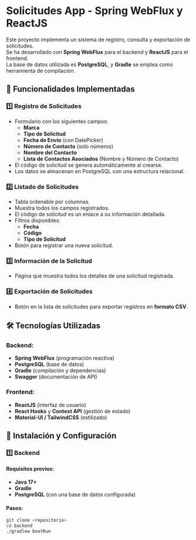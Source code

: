 # Solicitudes App - Spring WebFlux y ReactJS

Este proyecto implementa un sistema de registro, consulta y exportación de solicitudes.  
Se ha desarrollado con **Spring WebFlux** para el backend y **ReactJS** para el frontend.  
La base de datos utilizada es **PostgreSQL**, y **Gradle** se emplea como herramienta de compilación.

## 📌 Funcionalidades Implementadas

### 1️⃣ Registro de Solicitudes
- Formulario con los siguientes campos:
    - **Marca**
    - **Tipo de Solicitud**
    - **Fecha de Envío** (con DatePicker)
    - **Número de Contacto** (solo números)
    - **Nombre del Contacto**
    - **Lista de Contactos Asociados** (Nombre y Número de Contacto)
- El código de solicitud se genera automáticamente al crearse.
- Los datos se almacenan en PostgreSQL con una estructura relacional.

### 2️⃣ Listado de Solicitudes
- Tabla ordenable por columnas.
- Muestra todos los campos registrados.
- El código de solicitud es un enlace a su información detallada.
- Filtros disponibles:
    - **Fecha**
    - **Código**
    - **Tipo de Solicitud**
- Botón para registrar una nueva solicitud.

### 3️⃣ Información de la Solicitud
- Página que muestra todos los detalles de una solicitud registrada.

### 4️⃣ Exportación de Solicitudes
- Botón en la lista de solicitudes para exportar registros en **formato CSV**.

## 🛠️ Tecnologías Utilizadas

### Backend:
- **Spring WebFlux** (programación reactiva)
- **PostgreSQL** (base de datos)
- **Gradle** (compilación y dependencias)
- **Swagger** (documentación de API)

### Frontend:
- **ReactJS** (interfaz de usuario)
- **React Hooks** y **Context API** (gestión de estado)
- **Material-UI / TailwindCSS** (estilizado)

## 🚀 Instalación y Configuración

### 1️⃣ Backend
#### Requisitos previos:
- **Java 17+**
- **Gradle**
- **PostgreSQL** (con una base de datos configurada)

#### Pasos:
```sh
git clone <repositorio>
cd backend
./gradlew bootRun
